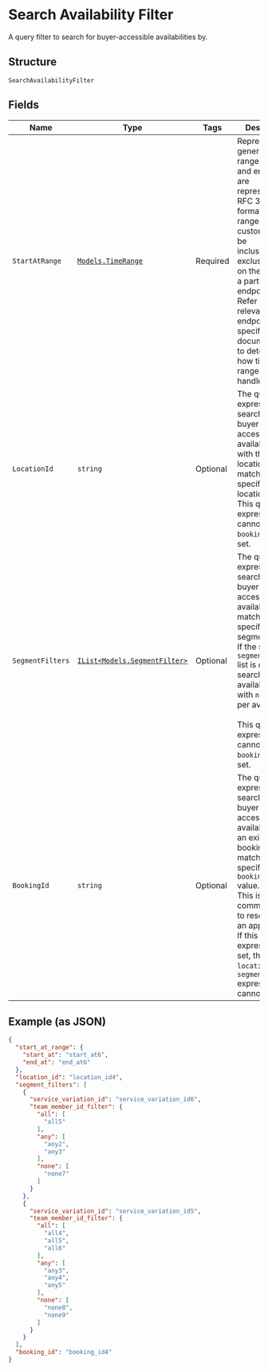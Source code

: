 
# Search Availability Filter

A query filter to search for buyer-accessible availabilities by.

## Structure

`SearchAvailabilityFilter`

## Fields

| Name | Type | Tags | Description |
|  --- | --- | --- | --- |
| `StartAtRange` | [`Models.TimeRange`](/doc/models/time-range.md) | Required | Represents a generic time range. The start and end values are<br>represented in RFC 3339 format. Time ranges are customized to be<br>inclusive or exclusive based on the needs of a particular endpoint.<br>Refer to the relevant endpoint-specific documentation to determine<br>how time ranges are handled. |
| `LocationId` | `string` | Optional | The query expression to search for buyer-accessible availabilities with their location IDs matching the specified location ID.<br>This query expression cannot be set if `booking_id` is set. |
| `SegmentFilters` | [`IList<Models.SegmentFilter>`](/doc/models/segment-filter.md) | Optional | The query expression to search for buyer-accessible availabilities matching the specified list of segment filters.<br>If the size of the `segment_filters` list is `n`, the search returns availabilities with `n` segments per availability.<br><br>This query expression cannot be set if `booking_id` is set. |
| `BookingId` | `string` | Optional | The query expression to search for buyer-accessible availabilities for an existing booking by matching the specified `booking_id` value.<br>This is commonly used to reschedule an appointment.<br>If this expression is set, the `location_id` and `segment_filters` expressions cannot be set. |

## Example (as JSON)

```json
{
  "start_at_range": {
    "start_at": "start_at6",
    "end_at": "end_at6"
  },
  "location_id": "location_id4",
  "segment_filters": [
    {
      "service_variation_id": "service_variation_id6",
      "team_member_id_filter": {
        "all": [
          "all5"
        ],
        "any": [
          "any2",
          "any3"
        ],
        "none": [
          "none7"
        ]
      }
    },
    {
      "service_variation_id": "service_variation_id5",
      "team_member_id_filter": {
        "all": [
          "all4",
          "all5",
          "all6"
        ],
        "any": [
          "any3",
          "any4",
          "any5"
        ],
        "none": [
          "none8",
          "none9"
        ]
      }
    }
  ],
  "booking_id": "booking_id4"
}
```

